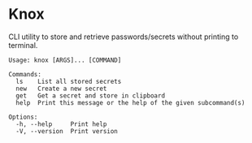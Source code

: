 # Knox

CLI utility to store and retrieve passwords/secrets without printing to terminal.

```
Usage: knox [ARGS]... [COMMAND]

Commands:
  ls    List all stored secrets
  new   Create a new secret
  get   Get a secret and store in clipboard
  help  Print this message or the help of the given subcommand(s)

Options:
  -h, --help     Print help
  -V, --version  Print version

```